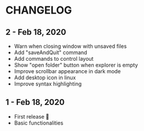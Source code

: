 # CHANGELOG

## 2 - Feb 18, 2020

- Warn when closing window with unsaved files
- Add "saveAndQuit" command
- Add commands to control layout
- Show "open folder" button when explorer is empty
- Improve scrollbar appearance in dark mode
- Add desktop icon in linux
- Improve syntax highlighting

## 1 - Feb 18, 2020

- First release 🎉
- Basic functionalities
